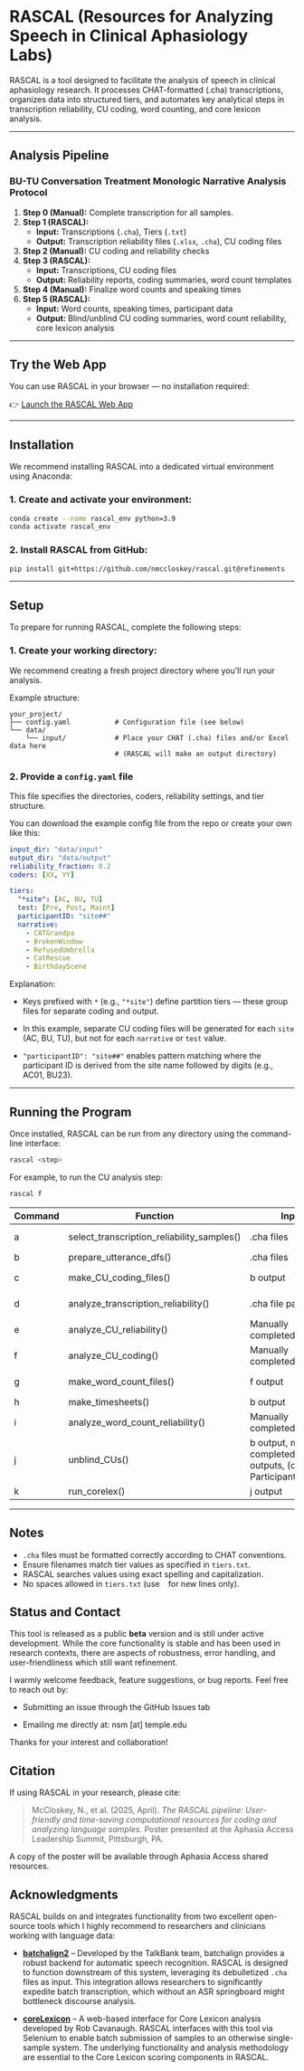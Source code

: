 # RASCAL (Resources for Analyzing Speech in Clinical Aphasiology Labs)

RASCAL is a tool designed to facilitate the analysis of speech in clinical aphasiology research. It processes CHAT-formatted (.cha) transcriptions, organizes data into structured tiers, and automates key analytical steps in transcription reliability, CU coding, word counting, and core lexicon analysis.

---

## Analysis Pipeline

### **BU-TU Conversation Treatment Monologic Narrative Analysis Protocol**

1. **Step 0 (Manual):** Complete transcription for all samples.
2. **Step 1 (RASCAL):**
   - **Input:** Transcriptions (`.cha`), Tiers (`.txt`)
   - **Output:** Transcription reliability files (`.xlsx`, `.cha`), CU coding files
3. **Step 2 (Manual):** CU coding and reliability checks
4. **Step 3 (RASCAL):**
   - **Input:** Transcriptions, CU coding files
   - **Output:** Reliability reports, coding summaries, word count templates
5. **Step 4 (Manual):** Finalize word counts and speaking times
6. **Step 5 (RASCAL):**
   - **Input:** Word counts, speaking times, participant data
   - **Output:** Blind/unblind CU coding summaries, word count reliability, core lexicon analysis

---
## Try the Web App

You can use RASCAL in your browser — no installation required:

👉 [Launch the RASCAL Web App](https://rascal.streamlit.app/)

---

## Installation

We recommend installing RASCAL into a dedicated virtual environment using Anaconda:

### 1. Create and activate your environment:

```bash
conda create --name rascal_env python=3.9
conda activate rascal_env
```

### 2. Install RASCAL from GitHub:
```bash
pip install git+https://github.com/nmccloskey/rascal.git@refinements
```

---

## Setup

To prepare for running RASCAL, complete the following steps:

### 1. Create your working directory:

We recommend creating a fresh project directory where you'll run your analysis.

Example structure:

```plaintext
your_project/
├── config.yaml           # Configuration file (see below)
└── data/
    └── input/            # Place your CHAT (.cha) files and/or Excel data here
                          # (RASCAL will make an output directory)
```

### 2. Provide a `config.yaml` file

This file specifies the directories, coders, reliability settings, and tier structure.

You can download the example config file from the repo or create your own like this:

```yaml
input_dir: "data/input"
output_dir: "data/output"
reliability_fraction: 0.2
coders: [XX, YY]

tiers:
  "*site": [AC, BU, TU]
  test: [Pre, Post, Maint]
  participantID: "site##"
  narrative:
    - CATGrandpa
    - BrokenWindow
    - RefusedUmbrella
    - CatRescue
    - BirthdayScene
```

Explanation:

- Keys prefixed with `*` (e.g., `"*site"`) define partition tiers — these group files for separate coding and output.

- In this example, separate CU coding files will be generated for each `site` (AC, BU, TU), but not for each `narrative` or `test` value.

- `"participantID": "site##"` enables pattern matching where the participant ID is derived from the site name followed by digits (e.g., AC01, BU23).

---

## Running the Program

Once installed, RASCAL can be run from any directory using the command-line interface:

```bash
rascal <step>
```

For example, to run the CU analysis step:

```bash
rascal f
```

| Command | Function                                     | Input                                                                                      | Output                                                                                   |
| ------- | -------------------------------------------- | ------------------------------------------------------------------------------------------ | ---------------------------------------------------------------------------------------- |
| a       | select_transcription_reliability_samples()   | .cha files                                                                                 | _TranscriptionReliabilitySamples.xlsx, _Reliability.cha files                           |
| b       | prepare_utterance_dfs()                      | .cha files                                                                                 | _Utterances.xlsx                                                                         |
| c       | make_CU_coding_files()                       | b output                                                                                   | _CU_Coding.xlsx, _CUReliabilityCoding.xlsx                                               |
| d       | analyze_transcription_reliability()          | .cha file pairs                                                                            | _TranscriptionReliabilityAnalysis.xlsx, .txt alignment files                             |
| e       | analyze_CU_reliability()                     | Manually completed c output                                                                | _CUReliabilityCoding_BySample.xlsx, _CUReliabilityCodingReport.txt                      |
| f       | analyze_CU_coding()                          | Manually completed c output                                                                | _CUCoding_BySample.xlsx, _CUCoding_ByUtterance.xlsx                                     |
| g       | make_word_count_files()                      | f output                                                                                   | _WordCounting.xlsx, _WordCountingReliability.xlsx                                       |
| h       | make_timesheets()                            | b output                                                                                   | _SpeakingTimes.xlsx                                                                      |
| i       | analyze_word_count_reliability()             | Manually completed g output                                                                | _WordCountingReliabilityResults.xlsx, _WordCountingReliabilityReport.txt                |
| j       | unblind_CUs()                                | b output, manually completed c, h & i outputs, (optional) ParticipantData.xlsx             | Blind/unblind sample data files                                                          |
| k       | run_corelex()                                | j output                                                                                   | CoreLexDataYYMMDD.xlsx                                                                   |

---

## Notes

- `.cha` files must be formatted correctly according to CHAT conventions.
- Ensure filenames match tier values as specified in `tiers.txt`.
- RASCAL searches values using exact spelling and capitalization.
- No spaces allowed in `tiers.txt` (use ` ` for new lines only).

## Status and Contact

This tool is released as a public **beta** version and is still under active development. While the core functionality is stable and has been used in research contexts, there are aspects of robustness, error handling, and user-friendliness which still want refinement.

I warmly welcome feedback, feature suggestions, or bug reports. Feel free to reach out by:

- Submitting an issue through the GitHub Issues tab

- Emailing me directly at: nsm [at] temple.edu

Thanks for your interest and collaboration!

## Citation

If using RASCAL in your research, please cite:

> McCloskey, N., et al. (2025, April). *The RASCAL pipeline: User-friendly and time-saving computational resources for coding and analyzing language samples*. Poster presented at the Aphasia Access Leadership Summit, Pittsburgh, PA.

A copy of the poster will be available through Aphasia Access shared resources.

## Acknowledgments

RASCAL builds on and integrates functionality from two excellent open-source tools which I highly recommend to researchers and clinicians working with language data:

- [**batchalign2**](https://github.com/TalkBank/batchalign2) – Developed by the TalkBank team, batchalign provides a robust backend for automatic speech recognition. RASCAL is designed to function downstream of this system, leveraging its debulletized `.cha` files as input. This integration allows researchers to significantly expedite batch transcription, which without an ASR springboard might bottleneck discourse analysis.

- [**coreLexicon**](https://github.com/rbcavanaugh/coreLexicon) – A web-based interface for Core Lexicon analysis developed by Rob Cavanaugh. RASCAL interfaces with this tool via Selenium to enable batch submission of samples to an otherwise single-sample system. The underlying functionality and analysis methodology are essential to the Core Lexicon scoring components in RASCAL.
